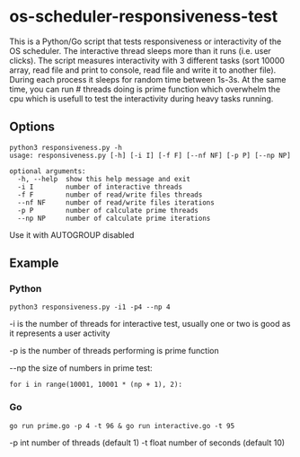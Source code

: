# os-scheduler-responsiveness-test

This is a Python/Go script that tests responsiveness or interactivity of the OS scheduler.
The interactive thread sleeps more than it runs (i.e. user clicks). The script measures
interactivity with 3 different tasks (sort 10000 array, read file and print to console, read file and write it to another file). During each
process it sleeps for random time between 1s-3s. At the same time, you can run # threads doing is prime function which overwhelm the cpu which is usefull
to test the interactivity during heavy tasks running.

## Options

```
python3 responsiveness.py -h 
usage: responsiveness.py [-h] [-i I] [-f F] [--nf NF] [-p P] [--np NP]

optional arguments:
  -h, --help  show this help message and exit
  -i I        number of interactive threads
  -f F        number of read/write files threads
  --nf NF     number of read/write files iterations
  -p P        number of calculate prime threads
  --np NP     number of calculate prime iterations
```


Use it with AUTOGROUP disabled

## Example

### Python
`python3 responsiveness.py -i1 -p4 --np 4`

-i is the number of threads for interactive test, usually one or two is good as it represents a user activity

-p is the number of threads performing is prime function

--np the size of numbers in prime test:
```
for i in range(10001, 10001 * (np + 1), 2):
```

### Go
`go run prime.go -p 4 -t 96 & go run interactive.go -t 95`

-p int
    	number of threads (default 1)
-t float
    	number of seconds (default 10)

 
 
 
